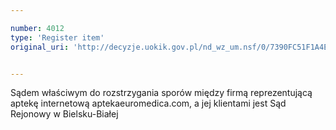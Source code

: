 ```yaml
---

number: 4012
type: 'Register item'
original_uri: 'http://decyzje.uokik.gov.pl/nd_wz_um.nsf/0/7390FC51F1A4EDA4C1257AB80031F928?OpenDocument'


---
```


Sądem właściwym do rozstrzygania sporów między firmą reprezentującą aptekę internetową aptekaeuromedica.com, a jej klientami jest Sąd Rejonowy w Bielsku-Białej
